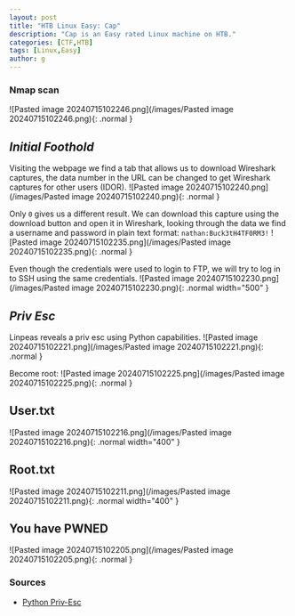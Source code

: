 ```yaml
---
layout: post
title: "HTB Linux Easy: Cap"
description: "Cap is an Easy rated Linux machine on HTB."
categories: [CTF,HTB]
tags: [Linux,Easy]
author: g
---
```


### Nmap scan
![Pasted image 20240715102246.png](/images/Pasted image 20240715102246.png){: .normal }


## _**Initial Foothold**_
Visiting the webpage we find a tab that allows us to download Wireshark captures, the data number in the URL can be changed to get Wireshark captures for other users (IDOR).
![Pasted image 20240715102240.png](/images/Pasted image 20240715102240.png){: .normal }


Only `0` gives us a different result. We can download this capture using the download button and open it in Wireshark, looking through the data we find a username and password in plain text format: `nathan:Buck3tH4TF0RM3!`
![Pasted image 20240715102235.png](/images/Pasted image 20240715102235.png){: .normal }


Even though the credentials were used to login to FTP, we will try to log in to SSH using the same credentials.
![Pasted image 20240715102230.png](/images/Pasted image 20240715102230.png){: .normal width="500" }


## _**Priv Esc**_
Linpeas reveals a priv esc using Python capabilities.
![Pasted image 20240715102221.png](/images/Pasted image 20240715102221.png){: .normal }


Become root:
![Pasted image 20240715102225.png](/images/Pasted image 20240715102225.png){: .normal }


## User.txt
![Pasted image 20240715102216.png](/images/Pasted image 20240715102216.png){: .normal width="400" }


## Root.txt
![Pasted image 20240715102211.png](/images/Pasted image 20240715102211.png){: .normal width="400" }


## You have PWNED
![Pasted image 20240715102205.png](/images/Pasted image 20240715102205.png){: .normal }


### Sources
- [Python Priv-Esc](https://gtfobins.github.io/gtfobins/python/#capabilities)